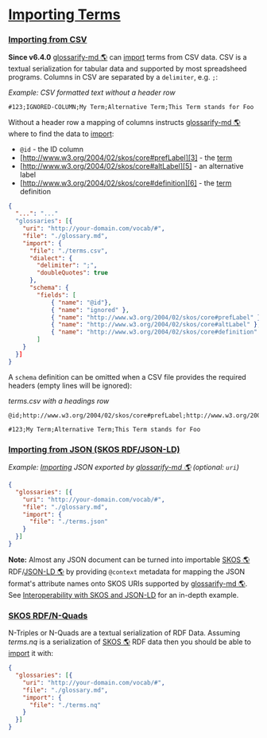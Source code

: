 # [Importing Terms](#importing-terms)

### [Importing from CSV](#importing-from-csv)

**Since v6.4.0** [glossarify-md 🌎][1] can [import][2] terms from CSV data. CSV is a textual serialization for tabular data and supported by most spreadsheed programs. Columns in CSV are separated by a `delimiter`, e.g. `;`:

*Example: CSV formatted text without a header row*

```csv
#123;IGNORED-COLUMN;My Term;Alternative Term;This Term stands for Foo
```

Without a header row a mapping of columns instructs [glossarify-md 🌎][1] where to find the data to [import][2]:

*   `@id` - the ID column
*   [http://www.w3.org/2004/02/skos/core#prefLabel][3] - the [term][4]
*   [http://www.w3.org/2004/02/skos/core#altLabel][5] - an alternative label
*   [http://www.w3.org/2004/02/skos/core#definition][6] - the [term][4] definition

```json
{
  "...": "..."
  "glossaries": [{
    "uri": "http://your-domain.com/vocab/#",
    "file": "./glossary.md",
    "import": {
      "file": "./terms.csv",
      "dialect": {
        "delimiter": ";",
        "doubleQuotes": true
      },
      "schema": {
        "fields": [
            { "name": "@id"},
            { "name": "ignored" },
            { "name": "http://www.w3.org/2004/02/skos/core#prefLabel" },
            { "name": "http://www.w3.org/2004/02/skos/core#altLabel" },
            { "name": "http://www.w3.org/2004/02/skos/core#definition" }
        ]
    }
  }]
}
```

A `schema` definition can be omitted when a CSV file provides the required headers (empty lines will be ignored):

*terms.csv with a headings row*

```csv
@id;http://www.w3.org/2004/02/skos/core#prefLabel;http://www.w3.org/2004/02/skos/core#altLabel;http://www.w3.org/2004/02/skos/core#definition

#123;My Term;Alternative Term;This Term stands for Foo
```

### [Importing from JSON (SKOS RDF/JSON-LD)](#importing-from-json-skos-rdfjson-ld)

*Example: [Importing][2] JSON exported by [glossarify-md 🌎][1] (optional: `uri`)*

```json
{
  "glossaries": [{
    "uri": "http://your-domain.com/vocab/#",
    "file": "./glossary.md",
    "import": {
      "file": "./terms.json"
    }
  }]
}
```

**Note:** Almost any JSON document can be turned into importable [SKOS 🌎][7] RDF/[JSON-LD 🌎][8] by providing `@context` metadata for mapping the JSON format's attribute names onto SKOS URIs supported by [glossarify-md 🌎][1]. See [Interoperability with SKOS and JSON-LD][9] for an in-depth example.

### [SKOS RDF/N-Quads](#skos-rdfn-quads)

N-Triples or N-Quads are a textual serialization of RDF Data. Assuming *terms.nq* is a serialization of [SKOS 🌎][7] RDF data then you should be able to [import][2] it with:

```json
{
  "glossaries": [{
    "uri": "http://your-domain.com/vocab/#",
    "file": "./glossary.md",
    "import": {
      "file": "./terms.nq"
    }
  }]
}
```

[1]: https://github.com/about-code/glossarify-md "This project."

[2]: https://github.com/about-code/glossarify-md/tree/master/doc/import.md

[3]: http://www.w3.org/2004/02/skos/core#prefLabel

[4]: ./glossary.md#term "Terms are headings in a markdown file which has been configured to be a glossary file."

[5]: http://www.w3.org/2004/02/skos/core#altLabel

[6]: http://www.w3.org/2004/02/skos/core#definition

[7]: http://w3.org/skos/ "With the Simple Knowledge Organization System (SKOS) the World Wide Web Consortium (W3C) has standardized a (meta-)vocabulary which is suited and intended for modeling Simple Knowledge Organization Systems such as Glossaries, Thesauri, Taxonomies or Word Nets."

[8]: https://json-ld.org "JSON-LD is a standardized JSON document format for mapping system-specific terms of a JSON-based data format to well-know terms from public vocabularies."

[9]: https://github.com/about-code/glossarify-md/tree/master/doc/skos-interop.md

